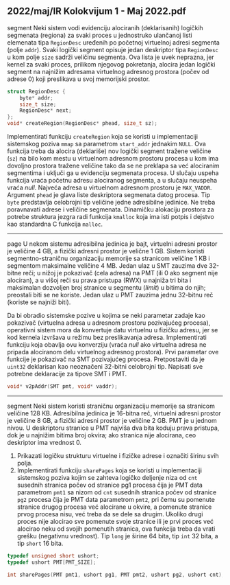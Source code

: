 2022/maj/IR Kolokvijum 1 - Maj 2022.pdf
--------------------------------------------------------------------------------
segment
Neki sistem vodi evidenciju alociranih (deklarisanih) logičkih segmenata (regiona) za svaki proces u jednostruko ulančanoj listi elemenata tipa `RegionDesc` uređenih po početnoj virtuelnoj adresi segmenta (polje `addr`). Svaki logički segment opisuje jedan deskriptor tipa `RegionDesc` u kom polje `size` sadrži veličinu segmenta. Ova lista je uvek neprazna, jer kernel za svaki proces, prilikom njegovog pokretanja, alocira jedan logički segment na najnižim adresama virtuelnog adresnog prostora (počev od adrese 0) koji preslikava u svoj memorijski prostor.
```cpp
struct RegionDesc {
    byte* addr;
    size_t size;
    RegionDesc* next;
};
void* createRegion(RegionDesc* phead, size_t sz);
```
Implementirati funkciju `createRegion` koja se koristi u implementaciji sistemskog poziva `mmap` sa parametrom `start_addr` jednakim `NULL`. Ova funkcija treba da alocira (deklariše) nov logički segment tražene veličine (`sz`) na bilo kom mestu u virtuelnom adresnom prostoru procesa u kom ima dovoljno prostora tražene veličine tako da se ne preklapa sa već alociranim segmentima i uključi ga u evidenciju segmenata procesa. U slučaju uspeha funkcija vraća početnu adresu alociranog segmenta, a u slučaju neuspeha vraća *null*. Najveća adresa u virtuelnom adresnom prostoru je `MAX_VADDR`. Argument `phead` je glava liste deskriptora segmenata datog procesa. Tip `byte` predstavlja celobrojni tip veličine jedne adresibilne jedinice. Ne treba poravnavati adrese i veličine segmenata. Dinamičku alokaciju prostora za potrebe struktura jezgra radi funkcija `kmalloc` koja ima isti potpis i dejstvo kao standardna C funkcija `malloc`.

--------------------------------------------------------------------------------
page
U nekom sistemu adresibilna jedinica je bajt, virtuelni adresni prostor je veličine 4 GB, a fizički adresni prostor je velične 1 GB. Sistem koristi segmentno-straničnu organizaciju memorije sa stranicom veličine 1 KB i segmentom maksimalne veličine 4 MB. Jedan ulaz u SMT zauzima dve 32-bitne reči; u nižoj je pokazivač (cela adresa) na PMT (ili 0 ako segment nije alociran), a u višoj reči su prava pristupa (RWX) u najniža tri bita i maksimalan dozvoljen broj stranice u segmentu (*limit*) u bitima do njih; preostali biti se ne koriste. Jedan ulaz u PMT zauzima jednu 32-bitnu reč (koriste se najniži biti).

Da bi obradio sistemske pozive u kojima se neki parametar zadaje kao pokazivač (virtuelna adresa u adresnom prostoru pozivajućeg procesa), operativni sistem mora da konvertuje datu virtuelnu u fizičku adresu, jer se kod kernela izvršava u režimu bez preslikavanja adresa. Implementirati funkciju koja obavlja ovu konverziju (vraća *null* ako virtuelna adresa ne pripada alociranom delu virtuelnog adresnog prostora). Prvi parametar ove funkcije je pokazivač na SMT pozivajućeg procesa. Pretpostaviti da je `uint32` deklarisan kao neoznačeni 32-bitni celobrojni tip. Napisati sve potrebne deklaracije za tipove SMT i PMT.
```cpp
void* v2pAddr(SMT pmt, void* vaddr);
```

--------------------------------------------------------------------------------
segment
Neki sistem koristi straničnu organizaciju memorije sa stranicom veličine 128 KB. Adresibilna jedinica je 16-bitna reč, virtuelni adresni prostor je veličine 8 GB, a fizički adresni prostor je veličine 2 GB. PMT je u jednom nivou. U deskriptoru stranice u PMT najviša dva bita koduju prava pristupa, dok je u najnižim bitima broj okvira; ako stranica nije alocirana, ceo deskriptor ima vrednost 0.

1. Prikazati logičku strukturu virtuelne i fizičke adrese i označiti širinu svih polja.
2. Implementirati funkciju `sharePages` koja se koristi u implementaciji sistemskog poziva kojim se zahteva logičko deljenje niza od `cnt` susednih stranica počev od stranice pg1 procesa čija je PMT data parametrom `pmt1` sa nizom od `cnt` susednih stranica počev od stranice `pg2` procesa čija je PMT data parametrom `pmt2`, pri čemu su pomenute stranice drugog procesa već alocirane u okvire, a pomenute stranice prvog procesa nisu, već treba da se dele sa drugim. Ukoliko drugi proces nije alocirao sve pomenute svoje stranice ili je prvi proces već alocirao neku od svojih pomenutih stranica, ova funkcija treba da vrati grešku (negativnu vrednost). Tip `long` je širine 64 bita, tip `int` 32 bita, a tip `short` 16 bita.

```cpp
typedef unsigned short ushort;
typedef ushort PMT[PMT_SIZE];

int sharePages(PMT pmt1, ushort pg1, PMT pmt2, ushort pg2, ushort cnt);
```
